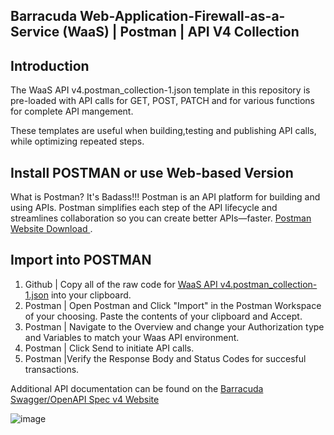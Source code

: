 ## Barracuda Web-Application-Firewall-as-a-Service (WaaS) | Postman | API V4 Collection
## Introduction
The WaaS API v4.postman_collection-1.json template in this repository is pre-loaded with API calls for GET, POST, PATCH and for various functions for complete API mangement. 

These templates are useful when building,testing and publishing API calls, while optimizing repeated steps. 

## Install POSTMAN or use Web-based Version
What is Postman? It's Badass!!!
Postman is an API platform for building and using APIs. Postman simplifies each step of the API lifecycle and streamlines collaboration so you can create better APIs—faster.
[Postman Website Download ](https://www.postman.com/downloads/).

## Import into POSTMAN
1. Github | Copy all of the raw code for [WaaS API v4.postman_collection-1.json](https://raw.githubusercontent.com/ntrifiletti/waas-postman/main/WaaS%20API%20v4.postman_collection-1.json) into your clipboard.
2. Postman | Open Postman and Click "Import" in the Postman Workspace of your choosing. Paste the contents of your clipboard and Accept.
3. Postman | Navigate to the Overview and change your Authorization type and Variables to match your Waas API environment.
4. Postman | Click Send to initiate API calls.
5. Postman |Verify the Response Body and Status Codes for succesful transactions. 

Additional API documentation can be found on the [Barracuda Swagger/OpenAPI Spec v4 Website](https://api.waas.barracudanetworks.com/v4/swagger/#/)

![image](https://github.com/ntrifiletti/waas-postman/assets/60154709/d7afc92f-ca47-405f-bffc-602a6f339e8d)







